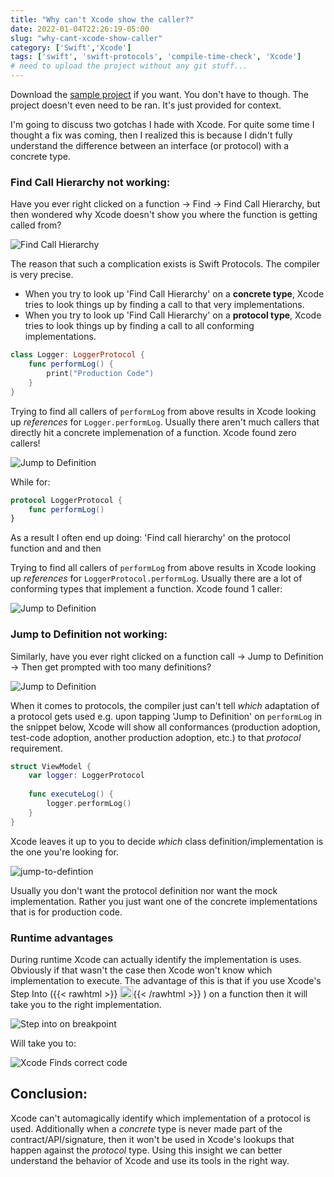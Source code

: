 ```yaml
---
title: "Why can't Xcode show the caller?"
date: 2022-01-04T22:26:19-05:00
slug: "why-cant-xcode-show-caller"
category: ['Swift','Xcode']
tags: ['swift', 'swift-protocols', 'compile-time-check', 'Xcode']
# need to upload the project without any git stuff...
---
```


Download the [sample project](https://github.com/prohoney/xcode-cant-show-caller-sample) if you want. You don't have to though.
The project doesn't even need to be ran. It's just provided for context. 

I'm going to discuss two gotchas I hade with Xcode. For quite some time I thought a fix was coming, then I realized this is because I didn't fully understand the difference between an interface (or protocol) with a concrete type. 

### Find Call Hierarchy not working:

Have you ever right clicked on a function -> Find -> Find Call Hierarchy, but then wondered why Xcode doesn't show you where the function is getting called from? 

![Find Call Hierarchy](images/find-call-hierarchy-confusion.png "Xcode - Find Call Hierarchy doesn't show callers")

The reason that such a complication exists is Swift Protocols. The compiler is very precise. 

- When you try to look up 'Find Call Hierarchy' on a **concrete type**, Xcode tries to look things up by finding a call to that very implementations. 
- When you try to look up 'Find Call Hierarchy' on a **protocol type**, Xcode tries to look things up by finding a call to all conforming implementations. 


```swift
class Logger: LoggerProtocol {
    func performLog() {
        print("Production Code")
    }
}
```

Trying to find all callers of `performLog` from above results in Xcode looking up _references_ for `Logger.performLog`. Usually there aren't much callers that directly hit a concrete implemenation of a function. Xcode found zero callers!

![Jump to Definition](images/find-call-hierarchy-on-class.png "Xcode - Find call hierarchy on a class/concrete type, doesn't find callers")

While for: 

```swift
protocol LoggerProtocol {
    func performLog()
}
```

As a result I often end up doing: 'Find call hierarchy' on the protocol function and and then 

Trying to find all callers of `performLog` from above results in Xcode looking up _references_ for `LoggerProtocol.performLog`. Usually there are a lot of conforming types that implement a function.  Xcode found 1 caller:

![Jump to Definition](images/find-call-hierarchy-on-protocol.png "Xcode - Find call hierarchy on a protocol type,can find callers")

### Jump to Definition not working:

Similarly, have you ever right clicked on a function call -> Jump to Definition -> Then get prompted with too many definitions?

![Jump to Definition](images/jump-to-definition-confusion.png "Xcode - Jump to Definition hell!")

When it comes to protocols, the compiler just can't tell _which_ adaptation of a protocol gets used e.g. upon tapping 'Jump to Definition' on `performLog` in the snippet below, Xcode will show all conformances (production adoption, test-code adoption, another production adoption, etc.) to that _protocol_ requirement.

```swift
struct ViewModel {
    var logger: LoggerProtocol
    
    func executeLog() {
        logger.performLog()
    }
}
```

Xcode leaves it up to you to decide _which_ class definition/implementation is the one you're looking for. 

![jump-to-defintion](images/jump-to-definition.png "Xcode - leaves it up to the developer to decide which implementation they want")

Usually you don't want the protocol definition nor want the mock implementation. Rather you just want one of the concrete implementations that is for production code.

### Runtime advantages

During runtime Xcode can actually identify the implementation is uses. Obviously if that wasn't the case then Xcode won't know which implementation to execute. The advantage of this is that if you use Xcode's Step Into ({{< rawhtml >}}
<img src="images/IB_Debug_StepInto_2x.png" alt="Step into" width="21" height="21" style="display:inline; vertical-align:bottom">{{< /rawhtml >}} ) on a function then it will take you to the right implementation.

![Step into on breakpoint](images/step-into-on-breakpoint.png "Xcode - Step into on `perfromLog` takes you to correct implementation")

Will take you to: 

![Xcode Finds correct code](images/finds-right-code.png "Xcode - found implementation")

## Conclusion: 

Xcode can't automagically identify which implementation of a protocol is used. Additionally when a _concrete_ type is never made part of the contract/API/signature, then it won't be used in Xcode's lookups that happen against the _protocol_ type. Using this insight we can better understand the behavior of Xcode and use its tools in the right way. 